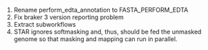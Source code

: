 1. Rename perform_edta_annotation to FASTA_PERFORM_EDTA
2. Fix braker 3 version reporting problem
3. Extract subworkflows
4. STAR ignores softmasking and, thus, should be fed the unmasked genome so that masking and mapping can run in parallel.